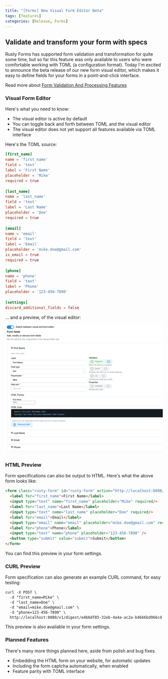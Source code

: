 ```yaml
---
title: "[Forms] New Visual Form Editor Beta"
tags: [features]
categories: [Release, Forms]
---
```


## Validate and transform your form with specs

Rusty Forms has supported form validation and transformation for quite some time, but so far this feature was only available to users who were comfortable working with TOML (a configuration format). Today I'm excited to announce the beta release of our new form visual editor, which makes it easy to define fields for your forms in a point-and-click interface.

Read more about [Form Validation And Processing Features](/posts/new-form-validation-and-processing-features/)

### Visual Form Editor

Here's what you need to know:

- The visual editor is active by default
- You can toggle back and forth between TOML and the visual editor
- The visual editor does not yet support all features available via TOML interface

Here's the TOML source:

```toml
[first_name]
name = 'first_name'
field = 'text'
label = 'First Name'
placeholder = 'Mike'
required = true

[last_name]
name = 'last_name'
field = 'text'
label = 'Last Name'
placeholder = 'Doe'
required = true

[email]
name = 'email'
field = 'text'
label = 'Email'
placeholder = 'mike.doe@gmail.com'
is_email = true
required = true

[phone]
name = 'phone'
field = 'text'
label = 'Phone'
placeholder = '123-456-7890'

[settings]
discard_additional_fields = false
```

... and a preview, of the visual editor:

![](/assets/images/2024-06-30-new-form-visual-editor-beta_preview.png)

### HTML Preview

Form specifications can also be output to HTML. Here's what the above form looks like:

```html
<form class="rusty-form" id="rusty-form" action="http://localhost:8080/v1/digest/e4b6df85-32eb-4a4a-ac2a-b4bb6bd966cd" method="POST" enctype="application/x-www-form-urlencoded">
  <label for="first_name">First Name</label>
  <input type="text" name="first_name" placeholder="Mike" required/>
  <label for="last_name">Last Name</label>
  <input type="text" name="last_name" placeholder="Doe" required/>
  <label for="email">Email</label>
  <input type="email" name="email" placeholder="mike.doe@gmail.com" required/>
  <label for="phone">Phone</label>
  <input type="text" name="phone" placeholder="123-456-7890" />
  <button type="submit" value="submit">Submit</button>
</form>
```

You can find this preview in your form settings.

### CURL Preview

Form specification can also generate an example CURL command, for easy testing:

```
curl -X POST \
  -d "first_name=Mike" \
  -d "last_name=Doe" \
  -d "email=mike.doe@gmail.com" \
  -d "phone=123-456-7890" \
  http://localhost:8080/v1/digest/e4b6df85-32eb-4a4a-ac2a-b4bb6bd966cd
```

This preview is also available in your form settings.

### Planned Features

There's many more things planned here, aside from polish and bug fixes.

- Embedding the HTML form on your website, for automatic updates
- Including the form captcha automatically, when enabled
- Feature parity with TOML interface